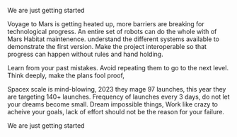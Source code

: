 We are just getting started

Voyage to Mars is getting heated up,  more barriers are breaking for technological progress. An entire set of robots can do the whole with of Mars Habitat maintenence. 
understand the different systems available to demonstrate the first version. Make the project interoperable so that progress can happen without rules and hand holding. 

Learn from your past mistakes. 
Avoid repeating them to go to the next level. 
Think deeply, make the plans fool proof,  

Spacex scale is mind-blowing,  2023 they mage 97 launches, this year they are targeting 140+ launches.  Frequency of launches every 3 days,  do not let your dreams become small.  Dream impossible things,  Work like crazy to acheive your goals,  lack of effort should not be the reason for your failure. 

We are just getting started